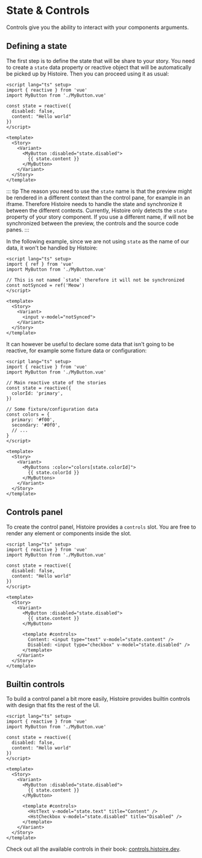 # State & Controls

Controls give you the ability to interact with your components arguments.

## Defining a state

The first step is to define the state that will be share to your story. You need to create a `state` data property or reactive object that will be automatically be picked up by Histoire. Then you can proceed using it as usual:

```vue{5-8,14-15}
<script lang="ts" setup>
import { reactive } from 'vue'
import MyButton from './MyButton.vue'

const state = reactive({
  disabled: false,
  content: "Hello world"
})
</script>

<template>
  <Story>
    <Variant>
      <MyButton :disabled="state.disabled">
        {{ state.content }}
      </MyButton>
    </Variant>
  </Story>
</template>
```

::: tip
The reason you need to use the `state` name is that the preview might be rendered in a different context than the control pane, for example in an iframe. Therefore Histoire needs to handle the state and synchronize it between the different contexts. Currently, Histoire only detects the `state` property of your story component. If you use a different name, if will not be synchronized between the preview, the controls and the source code panes.
:::

In the following example, since we are not using `state` as the name of our data, it won't be handled by Histoire:

```vue{5-6}
<script lang="ts" setup>
import { ref } from 'vue'
import MyButton from './MyButton.vue'

// This is not named `state` therefore it will not be synchronized
const notSynced = ref('Meow')
</script>

<template>
  <Story>
    <Variant>
      <input v-model="notSynced">
    </Variant>
  </Story>
</template>
```

It can however be useful to declare some data that isn't going to be reactive, for example some fixture data or configuration:

```vue{10-15}
<script lang="ts" setup>
import { reactive } from 'vue'
import MyButton from './MyButton.vue'

// Main reactive state of the stories
const state = reactive({
  colorId: 'primary',
})

// Some fixture/configuration data
const colors = {
  primary: '#f00',
  secondary: '#0f0',
  // ...
}
</script>

<template>
  <Story>
    <Variant>
      <MyButtons :color="colors[state.colorId]">
        {{ state.colorId }}
      </MyButtons>
    </Variant>
  </Story>
</template>
```

## Controls panel

To create the control panel, Histoire provides a `controls` slot. You are free to render any element or components inside the slot.

```vue{18-21}
<script lang="ts" setup>
import { reactive } from 'vue'
import MyButton from './MyButton.vue'

const state = reactive({
  disabled: false,
  content: "Hello world"
})
</script>

<template>
  <Story>
    <Variant>
      <MyButton :disabled="state.disabled">
        {{ state.content }}
      </MyButton>

      <template #controls>
        Content: <input type="text" v-model="state.content" />
        Disabled: <input type="checkbox" v-model="state.disabled" />
      </template>
    </Variant>
  </Story>
</template>
```

## Builtin controls

To build a control panel a bit more easily, Histoire provides builtin controls with design that fits the rest of the UI.

```vue{19-20}
<script lang="ts" setup>
import { reactive } from 'vue'
import MyButton from './MyButton.vue'

const state = reactive({
  disabled: false,
  content: "Hello world"
})
</script>

<template>
  <Story>
    <Variant>
      <MyButton :disabled="state.disabled">
        {{ state.content }}
      </MyButton>

      <template #controls>
        <HstText v-model="state.text" title="Content" />
        <HstCheckbox v-model="state.disabled" title="Disabled" />
      </template>
    </Variant>
  </Story>
</template>
```

Check out all the available controls in their book: [controls.histoire.dev](https://controls.histoire.dev/).
